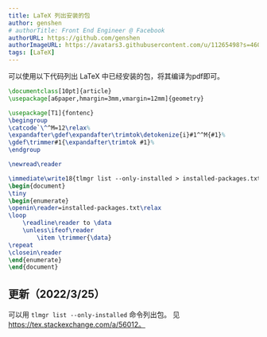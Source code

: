 ```yaml
---
title: LaTeX 列出安装的包
author: genshen
# authorTitle: Front End Engineer @ Facebook
authorURL: https://github.com/genshen
authorImageURL: https://avatars3.githubusercontent.com/u/11265498?s=460&v=4
tags: [LaTeX]
---
```


可以使用以下代码列出 LaTeX 中已经安装的包，将其编译为pdf即可。

<!--truncate-->

```tex
\documentclass[10pt]{article}
\usepackage[a6paper,hmargin=3mm,vmargin=12mm]{geometry}

\usepackage[T1]{fontenc}
\begingroup
\catcode`\^^M=12\relax%
\expandafter\gdef\expandafter\trimtok\detokenize{i}#1^^M{#1}%
\gdef\trimmer#1{\expandafter\trimtok #1}%
\endgroup

\newread\reader

\immediate\write18{tlmgr list --only-installed > installed-packages.txt}
\begin{document}
\tiny
\begin{enumerate}
\openin\reader=installed-packages.txt\relax
\loop
    \readline\reader to \data
    \unless\ifeof\reader
        \item \trimmer{\data}
\repeat
\closein\reader
\end{enumerate}
\end{document}
```

## 更新（2022/3/25）
可以用 `tlmgr list --only-installed` 命令列出包。
见 https://tex.stackexchange.com/a/56012。